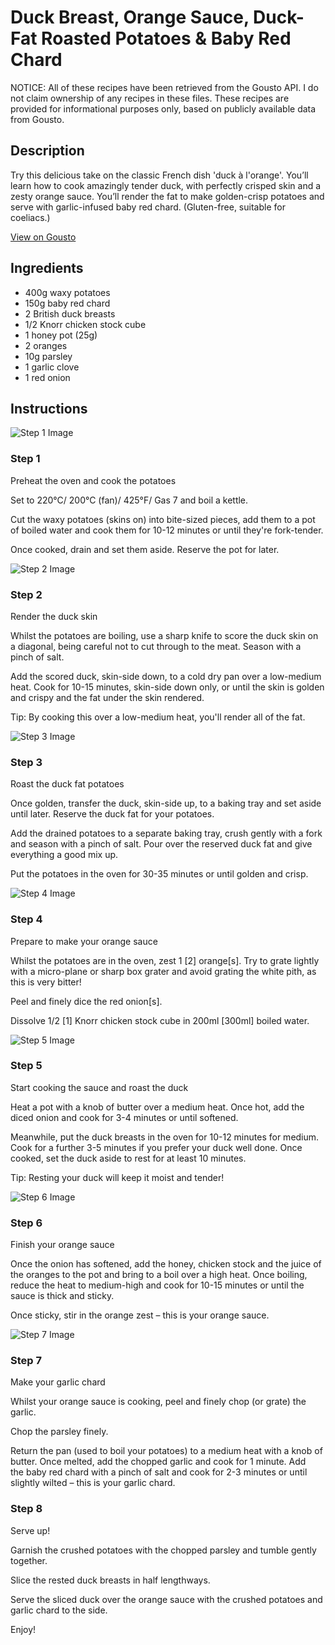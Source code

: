 # Duck Breast, Orange Sauce, Duck-Fat Roasted Potatoes & Baby Red Chard

NOTICE: All of these recipes have been retrieved from the Gousto API. I do not claim ownership of any recipes in these files. These recipes are provided for informational purposes only, based on publicly available data from Gousto.

## Description

Try this delicious take on the classic French dish 'duck à l'orange'. You’ll learn how to cook amazingly tender duck, with perfectly crisped skin and a zesty orange sauce. You’ll render the fat to make golden-crisp potatoes and serve with garlic-infused baby red chard. (Gluten-free, suitable for coeliacs.)

[View on Gousto](https://www.gousto.co.uk/recipes/cookbook/duck-breast-orange-sauce-duck-fat-roasted-potatoes-baby-red-chard)

## Ingredients

- 400g waxy potatoes
- 150g baby red chard
- 2 British duck breasts
- 1/2 Knorr chicken stock cube
- 1 honey pot (25g)
- 2 oranges
- 10g parsley
- 1 garlic clove
- 1 red onion

## Instructions

![Step 1 Image](https://production-media.gousto.co.uk/cms/recipe-step-image/1556.-step-1-x200.jpg)

### Step 1

Preheat the oven and cook the potatoes 


Set to 220°C/ 200°C (fan)/ 425°F/ Gas 7 and boil a kettle. 


Cut the waxy potatoes (skins on) into bite-sized pieces, add them to a pot of boiled water and cook them for 10-12 minutes or until they're fork-tender.


Once cooked, drain and set them aside. Reserve the pot for later.

![Step 2 Image](https://production-media.gousto.co.uk/cms/recipe-step-image/1556.-step-2-x200.jpg)

### Step 2

Render the duck skin 


Whilst the potatoes are boiling, use a sharp knife to score the duck skin on a diagonal, being careful not to cut through to the meat. Season with a pinch of salt.


Add the scored duck, skin-side down, to a cold dry pan over a low-medium heat. Cook for 10-15 minutes, skin-side down only, or until the skin is golden and crispy and the fat under the skin rendered. 


Tip: By cooking this over a low-medium heat, you'll render all of the fat.

![Step 3 Image](https://production-media.gousto.co.uk/cms/recipe-step-image/1556.-step-3-x200.jpg)

### Step 3

Roast the duck fat potatoes 


Once golden, transfer the duck, skin-side up, to a baking tray and set aside until later. Reserve the duck fat for your potatoes.


Add the drained potatoes to a separate baking tray, crush gently with a fork and season with a pinch of salt. Pour over the reserved duck fat and give everything a good mix up.


Put the potatoes in the oven for 30-35 minutes or until golden and crisp.

![Step 4 Image](https://production-media.gousto.co.uk/cms/recipe-step-image/1556.-step-4-new-x200.jpg)

### Step 4

Prepare to make your orange sauce


Whilst the potatoes are in the oven, zest 1<span class="text-danger"> [2]</span> orange<span class="text-danger">[s]</span>. Try to grate lightly with a micro-plane or sharp box grater and avoid grating the white pith, as this is very bitter!


Peel and finely dice the red onion<span class="text-danger">[s]</span>.


Dissolve 1/2 <span class="text-danger">[1]</span> Knorr chicken stock cube in 200ml <span class="text-danger">[300ml]</span> boiled water.

![Step 5 Image](https://production-media.gousto.co.uk/cms/recipe-step-image/1556.-step-5-x200.jpg)

### Step 5

Start cooking the sauce and roast the duck


Heat a pot with a knob of butter over a medium heat. Once hot, add the diced onion and cook for 3-4 minutes or until softened.


Meanwhile, put the duck breasts in the oven for 10-12 minutes for medium. Cook for a further 3-5 minutes if you prefer your duck well done. Once cooked, set the duck aside to rest for at least 10 minutes. 


Tip: Resting your duck will keep it moist and tender!

![Step 6 Image](https://production-media.gousto.co.uk/cms/recipe-step-image/1556.-step-6-x200.jpg)

### Step 6

Finish your orange sauce


Once the onion has softened, add the honey, chicken stock and the juice of the oranges to the pot and bring to a boil over a high heat. Once boiling, reduce the heat to medium-high and cook for 10-15 minutes or until the sauce is thick and sticky.


Once sticky, stir in the orange zest – this is your orange sauce.

![Step 7 Image](https://production-media.gousto.co.uk/cms/recipe-step-image/1556.-step-7-x200.jpg)

### Step 7

Make your garlic chard


Whilst your orange sauce is cooking, peel and finely chop (or grate) the garlic. 


Chop the parsley finely.


Return the pan (used to boil your potatoes) to a medium heat with a knob of butter. Once melted, add the chopped garlic and cook for 1 minute. Add the baby red chard with a pinch of salt and cook for 2-3 minutes or until slightly wilted – this is your garlic chard.

### Step 8

Serve up!


Garnish the crushed potatoes with the chopped parsley <span class="text-highlight">and tumble gently together.</span>


Slice the rested duck breasts in half lengthways.


Serve the sliced duck over the orange sauce with the crushed potatoes and garlic chard to the side.


Enjoy!

